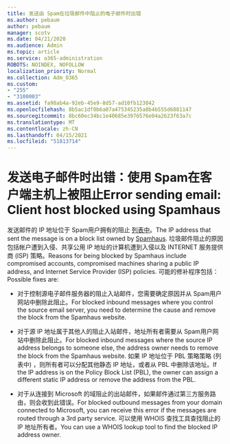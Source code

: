 ```yaml
---
title: 发送由 Spam在垃圾邮件中阻止的电子邮件时出错
ms.author: pebaum
author: pebaum
manager: scotv
ms.date: 04/21/2020
ms.audience: Admin
ms.topic: article
ms.service: o365-administration
ROBOTS: NOINDEX, NOFOLLOW
localization_priority: Normal
ms.collection: Adm_O365
ms.custom:
- "255"
- "3100003"
ms.assetid: fa98ab4a-92eb-45e9-8d57-ad10fb123042
ms.openlocfilehash: 8b5ac1df0b6a07a475345235a8b4b555d6881147
ms.sourcegitcommit: 8bc60ec34bc1e40685e3976576e04a2623f63a7c
ms.translationtype: MT
ms.contentlocale: zh-CN
ms.lasthandoff: 04/15/2021
ms.locfileid: "51813714"
---
```

# <a name="error-sending-email-client-host-blocked-using-spamhaus"></a><span data-ttu-id="0fdf2-102">发送电子邮件时出错：使用 Spam在客户端主机上被阻止</span><span class="sxs-lookup"><span data-stu-id="0fdf2-102">Error sending email: Client host blocked using Spamhaus</span></span>

<span data-ttu-id="0fdf2-103">发送邮件的 IP 地址位于 Spam用户拥有的阻止 [列表中](https://go.microsoft.com/fwlink/p/?linkid=123245)。</span><span class="sxs-lookup"><span data-stu-id="0fdf2-103">The IP address that sent the message is on a block list owned by [Spamhaus](https://go.microsoft.com/fwlink/p/?linkid=123245).</span></span> <span data-ttu-id="0fdf2-104">垃圾邮件阻止的原因包括帐户遭到入侵、共享公用 IP 地址的计算机遭到入侵以及 INTERNET 服务提供商 (ISP) 策略。</span><span class="sxs-lookup"><span data-stu-id="0fdf2-104">Reasons for being blocked by Spamhaus include compromised accounts, compromised machines sharing a public IP address, and Internet Service Provider (ISP) policies.</span></span> <span data-ttu-id="0fdf2-105">可能的修补程序包括：</span><span class="sxs-lookup"><span data-stu-id="0fdf2-105">Possible fixes are:</span></span>
  
- <span data-ttu-id="0fdf2-106">对于控制源电子邮件服务器的阻止入站邮件，您需要确定原因并从 Spam用户网站中删除此阻止。</span><span class="sxs-lookup"><span data-stu-id="0fdf2-106">For blocked inbound messages where you control the source email server, you need to determine the cause and remove the block from the Spamhaus website.</span></span>

- <span data-ttu-id="0fdf2-107">对于源 IP 地址属于其他人的阻止入站邮件，地址所有者需要从 Spam用户网站中删除此阻止。</span><span class="sxs-lookup"><span data-stu-id="0fdf2-107">For blocked inbound messages where the source IP address belongs to someone else, the address owner needs to remove the block from the Spamhaus website.</span></span> <span data-ttu-id="0fdf2-108">如果 IP 地址位于 PBL 策略策略 (列表中) ，则所有者可以分配其他静态 IP 地址，或者从 PBL 中删除该地址。</span><span class="sxs-lookup"><span data-stu-id="0fdf2-108">If the IP address is on the Policy Block List (PBL), the owner can assign a different static IP address or remove the address from the PBL.</span></span>

- <span data-ttu-id="0fdf2-109">对于从连接到 Microsoft 的域阻止的出站邮件，如果邮件通过第三方服务路由，则会收到此错误。</span><span class="sxs-lookup"><span data-stu-id="0fdf2-109">For blocked outbound messages from your domain connected to Microsoft, you can receive this error if the messages are routed through a 3rd party service.</span></span> <span data-ttu-id="0fdf2-110">可以使用 WHOIS 查找工具查找阻止的 IP 地址所有者。</span><span class="sxs-lookup"><span data-stu-id="0fdf2-110">You can use a WHOIS lookup tool to find the blocked IP address owner.</span></span>
